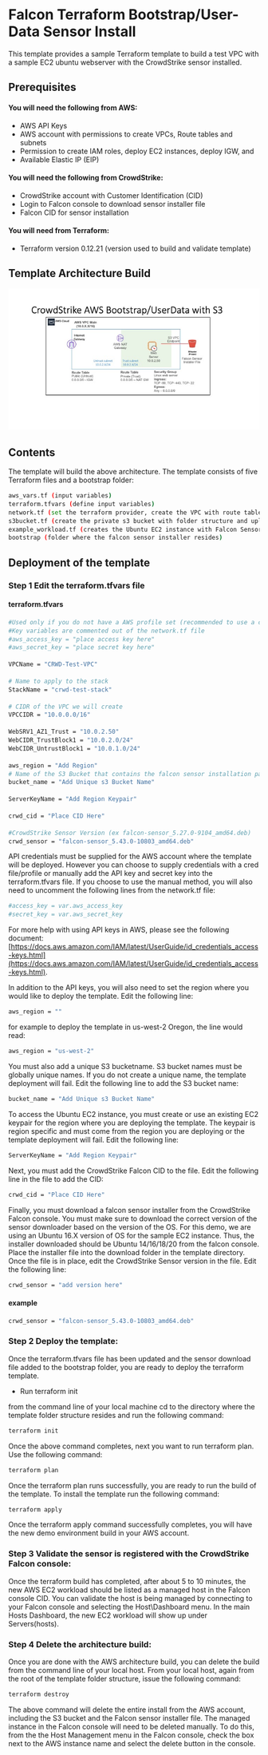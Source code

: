 # Falcon Terraform Bootstrap/User-Data Sensor Install
This template provides a sample Terraform template to build a test VPC with a sample EC2 ubuntu webserver with the CrowdStrike sensor installed.

## Prerequisites
#### You will need the following from AWS:
* AWS API Keys
* AWS account with permissions to create VPCs, Route tables and subnets
* Permission to create IAM roles, deploy EC2 instances, deploy IGW, and
* Available Elastic IP (EIP)

#### You will need the following from CrowdStrike:
* CrowdStrike account with Customer Identification (CID)
* Login to Falcon console to download sensor installer file
* Falcon CID for sensor installation

#### You will need from Terraform:
* Terraform version 0.12.21 (version used to build and validate template)

## Template Architecture Build

![Falcon Sample BootStrap)](Images/Falcon-Bootstrap-S3.jpg)

## Contents
The template will build the above architecture. The template consists of five Terraform files and a bootstrap folder:
```bash
aws_vars.tf (input variables)
terraform.tfvars (define input variables)
network.tf (set the terraform provider, create the VPC with route tables, subnets, and gateways)
s3bucket.tf (create the private s3 bucket with folder structure and upload falcon sensor installer file)
example_workload.tf (creates the Ubuntu EC2 instance with Falcon Sensor installed)
bootstrap (folder where the falcon sensor installer resides)
```

## Deployment of the template

### Step 1 Edit the terraform.tfvars file
#### terraform.tfvars
```bash
#Used only if you do not have a AWS profile set (recommended to use a creds file or profile)
#Key variables are commented out of the network.tf file
#aws_access_key = "place access key here"
#aws_secret_key = "place secret key here"

VPCName = "CRWD-Test-VPC"

# Name to apply to the stack
StackName = "crwd-test-stack"

# CIDR of the VPC we will create
VPCCIDR = "10.0.0.0/16"

WebSRV1_AZ1_Trust = "10.0.2.50"
WebCIDR_TrustBlock1 = "10.0.2.0/24"
WebCIDR_UntrustBlock1 = "10.0.1.0/24"

aws_region = "Add Region"
# Name of the S3 Bucket that contains the falcon sensor installation package
bucket_name = "Add Unique s3 Bucket Name"

ServerKeyName = "Add Region Keypair"

crwd_cid = "Place CID Here"

#CrowdStrike Sensor Version (ex falcon-sensor_5.27.0-9104_amd64.deb)
crwd_sensor = "falcon-sensor_5.43.0-10803_amd64.deb"
```
API credentials must be supplied for the AWS account where the template will be deployed.  However you can choose to supply credentials with a cred file/profile or manually add the API key and secret key into the terraform.tfvars file.  If you choose to use the manual method, you will also need to uncomment the following lines from the network.tf file:
```bash
#access_key = var.aws_access_key
#secret_key = var.aws_secret_key
```
For more help with using API keys in AWS, please see the following document:
[https://docs.aws.amazon.com/IAM/latest/UserGuide/id_credentials_access-keys.html](https://docs.aws.amazon.com/IAM/latest/UserGuide/id_credentials_access-keys.html).

In addition to the API keys, you will also need to set the region where you would like to deploy the template.  Edit the following line:
```bash
aws_region = ""
```
for example to deploy the template in us-west-2 Oregon, the line would read:
```bash
aws_region = "us-west-2"
```

You must also add a unique S3 bucketname.  S3 bucket names must be globally unique names.  If you do not create a unique name, the template deployment will fail.  Edit the following line to add the S3 bucket name:
```bash
bucket_name = "Add Unique s3 Bucket Name"
```

To access the Ubuntu EC2 instance, you must create or use an existing EC2 keypair for the region where you are deploying the template.  The keypair is region specific and must come from the region you are deploying or the template deployment will fail.  Edit the following line:
```bash
ServerKeyName = "Add Region Keypair"
```

Next, you must add the CrowdStrike Falcon CID to the file.  Edit the following line in the file to add the CID:
```bash
crwd_cid = "Place CID Here"
```

Finally, you must download a falcon sensor installer from the CrowdStrike Falcon console.  You must make sure to download the correct version of the sensor downloader based on the version of the OS.  For this demo, we are using an Ubuntu 16.X version of OS for the sample EC2 instance. Thus, the installer downloaded should be Ubuntu 14/16/18/20 from the falcon console.  Place the installer file into the download folder in the template directory.  Once the file is in place, edit the CrowdStrike Sensor version in the file.  Edit the following line:
```bash
crwd_sensor = "add version here" 
``` 

#### example
```bash
crwd_sensor = "falcon-sensor_5.43.0-10803_amd64.deb"
```

### Step 2 Deploy the template:
Once the terraform.tfvars file has been updated and the sensor download file added to the bootstrap folder, you are ready to deploy the terraform template.

* Run terraform init

from the command line of your local machine cd to the directory where the template folder structure resides and run the following command:
```bash
terraform init
```

Once the above command completes, next you want to run terraform plan.  Use the following command:
```bash
terraform plan
```

Once the terraform plan runs successfully, you are ready to run the build of the template. To install the template run the following command:
```bash
terraform apply
```

Once the terraform apply command successfully completes, you will have the new demo environment build in your AWS account.

### Step 3 Validate the sensor is registered with the CrowdStrike Falcon console:
Once the terraform build has completed, after about 5 to 10 minutes, the new AWS EC2 workload should be listed as a managed host in the Falcon console CID.  You can validate the host is being managed by connecting to your Falcon console and selecting the Host\Dashboard menu.  In the main Hosts Dashboard, the new EC2 workload will show up under Servers(hosts).

### Step 4 Delete the architecture build:
Once you are done with the AWS architecture build, you can delete the build from the command line of your local host.  From your local host, again from the root of the template folder structure, issue the following command:
```bash
terraform destroy
```

The above command will delete the entire install from the AWS account, including the S3 bucket and the Falcon sensor installer file.  The managed instance in the Falcon console will need to be deleted manually. To do this, from the the Host Management menu in the Falcon console, check the box next to the AWS instance name and select the delete button in the console.
